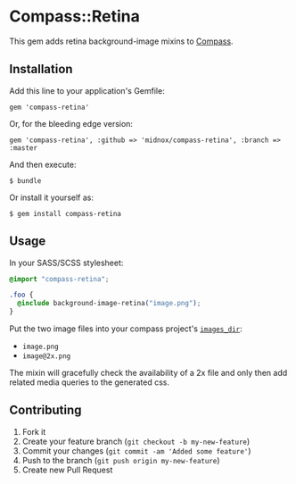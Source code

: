 # Compass::Retina

This gem adds retina background-image mixins to [Compass](http://compass-style.org).

## Installation

Add this line to your application's Gemfile:

    gem 'compass-retina'

Or, for the bleeding edge version:

    gem 'compass-retina', :github => 'midnox/compass-retina', :branch => :master

And then execute:

    $ bundle

Or install it yourself as:

    $ gem install compass-retina

## Usage

In your SASS/SCSS stylesheet:

```css
@import "compass-retina";

.foo {
  @include background-image-retina("image.png");
}
```

Put the two image files into your compass project's [`images_dir`](http://compass-style.org/help/tutorials/configuration-reference):

 - `image.png`
 - `image@2x.png`

The mixin will gracefully check the availability of a 2x file and only then add related media queries to the generated css.

## Contributing

1. Fork it
2. Create your feature branch (`git checkout -b my-new-feature`)
3. Commit your changes (`git commit -am 'Added some feature'`)
4. Push to the branch (`git push origin my-new-feature`)
5. Create new Pull Request
